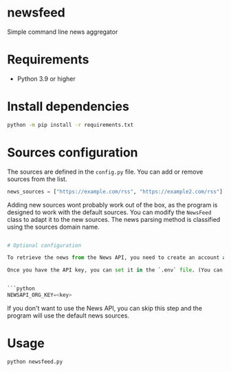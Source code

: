 # newsfeed
Simple command line news aggregator

# Requirements
- Python 3.9 or higher

# Install dependencies

```bash
python -m pip install -r requirements.txt
```

# Sources configuration

The sources are defined in the `config.py` file. You can add or remove sources from the list.

```python
news_sources = ["https://example.com/rss", "https://example2.com/rss"]
```

Adding new sources wont probably work out of the box, as the program is designed to work with the default sources. You can modify the `NewsFeed` class to adapt it to the new sources. The news parsing method is classified using the sources domain name.

```python

# Optional configuration

To retrieve the news from the News API, you need to create an account and get an API key. You can do it [here](https://newsapi.org/).

Once you have the API key, you can set it in the `.env` file. (You can copy the `.env.example` file and rename it to `.env`).


```python
NEWSAPI_ORG_KEY=<key>
```

If you don't want to use the News API, you can skip this step and the program will use the default news sources.


# Usage

```bash
python newsfeed.py
```